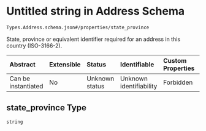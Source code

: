 # Untitled string in Address Schema

```txt
Types.Address.schema.json#/properties/state_province
```

State, province or equivalent identifier required for an address in this country (ISO-3166-2).

| Abstract            | Extensible | Status         | Identifiable            | Custom Properties | Additional Properties | Access Restrictions | Defined In                                                                  |
| :------------------ | :--------- | :------------- | :---------------------- | :---------------- | :-------------------- | :------------------ | :-------------------------------------------------------------------------- |
| Can be instantiated | No         | Unknown status | Unknown identifiability | Forbidden         | Allowed               | none                | [Address.schema.json*](../types/Address.schema.json "open original schema") |

## state_province Type

`string`

